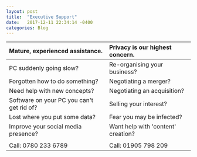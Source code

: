 ```yaml
---
layout: post
title:  "Executive Support"
date:   2017-12-11 22:34:14 -0400
categories: Blog
---
```




|Mature, experienced assistance.			|Privacy is our highest concern.	|
|:------------------------------------------|:----------------------------------|  
|PC suddenly going slow?					|Re-organising your business?		|
|Forgotten how to do something?				|Negotiating a merger?				|
|Need help with new concepts?				|Negotiating an acquisition?		|
|Software on your PC you can't get rid of?  |Selling your interest?				|
|Lost where you put some data?				|Fear you may be infected?			|
|Improve your social media presence?		|Want help with 'content' creation?	|
|											|									|
|Call: 0780 233 6789						|Call: 01905 798 209				|





